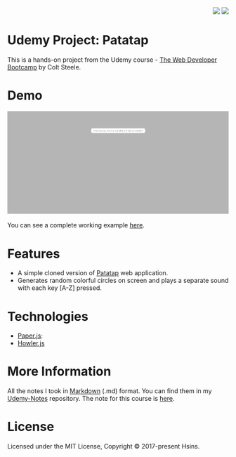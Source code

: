 <div align="right">
  <img src="https://img.shields.io/badge/Completion-100%25-blue.svg" />
  <a href="https://github.com/hsins-til/udemy_Patatap/blob/master/LICENSE" alt="License">
    <img src="https://img.shields.io/github/license/hsins-til/udemy_Patatap.svg" />
  </a>
</div>

# Udemy Project: Patatap

This is a hands-on project from the Udemy course - [The Web Developer Bootcamp](https://www.udemy.com/the-web-developer-bootcamp/) by Colt Steele.
  
# Demo

<div align="center">
  <img src="./demo/demo.gif" />
</div>

You can see a complete working example [here](https://hsins-til.github.io/udemy_Patatap/).

# Features

- A simple cloned version of [Patatap](https://www.patatap.com/) web application.
- Generates random colorful circles on screen and plays a separate sound with each key [A-Z] pressed.

# Technologies

- [Paper.js](http://paperjs.org/): 
- [Howler.js](https://howlerjs.com/)

# More Information

All the notes I took in [Markdown](https://daringfireball.net/projects/markdown/syntax) (.md) format. You can find them in my [Udemy-Notes](https://github.com/Hsins/Udemy-Notes) repository. The note for this course is [here](https://hsins.github.io/Udemy-Notes/The%20Web%20Developer%20Bootcamp/).

# License

Licensed under the MIT License, Copyright © 2017-present Hsins.
